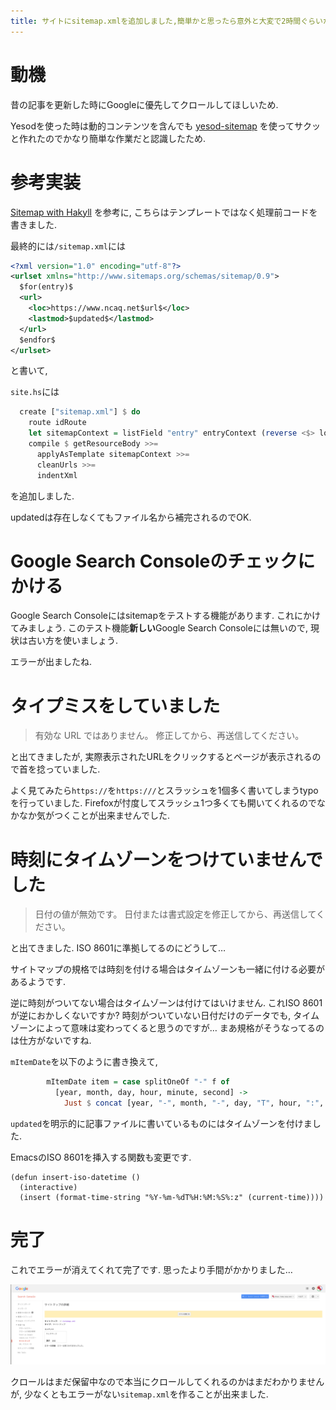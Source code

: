 ```yaml
---
title: サイトにsitemap.xmlを追加しました,簡単かと思ったら意外と大変で2時間ぐらいかかりました
---
```


# 動機

昔の記事を更新した時にGoogleに優先してクロールしてほしいため.

Yesodを使った時は動的コンテンツを含んでも
[yesod-sitemap](https://www.stackage.org/lts-12.22/package/yesod-sitemap-1.6.0)
を使ってサクッと作れたのでかなり簡単な作業だと認識したため.

# 参考実装

[Sitemap with Hakyll](https://www.rohanjain.in/hakyll-sitemap/)
を参考に,
こちらはテンプレートではなく処理前コードを書きました.

最終的には`/sitemap.xml`には

~~~xml
<?xml version="1.0" encoding="utf-8"?>
<urlset xmlns="http://www.sitemaps.org/schemas/sitemap/0.9">
  $for(entry)$
  <url>
    <loc>https://www.ncaq.net$url$</loc>
    <lastmod>$updated$</lastmod>
  </url>
  $endfor$
</urlset>
~~~

と書いて,

`site.hs`には

~~~hs
  create ["sitemap.xml"] $ do
    route idRoute
    let sitemapContext = listField "entry" entryContext (reverse <$> loadAll ("*.md" .||. "entry/*.md"))
    compile $ getResourceBody >>=
      applyAsTemplate sitemapContext >>=
      cleanUrls >>=
      indentXml
~~~

を追加しました.

updatedは存在しなくてもファイル名から補完されるのでOK.

# Google Search Consoleのチェックにかける

Google Search Consoleにはsitemapをテストする機能があります.
これにかけてみましょう.
このテスト機能**新しい**Google Search Consoleには無いので,
現状は古い方を使いましょう.

エラーが出ましたね.

# タイプミスをしていました

> 有効な URL ではありません。 修正してから、再送信してください。

と出てきましたが,
実際表示されたURLをクリックするとページが表示されるので首を捻っていました.

よく見てみたら`https://`を`https:///`とスラッシュを1個多く書いてしまうtypoを行っていました.
Firefoxが忖度してスラッシュ1つ多くても開いてくれるのでなかなか気がつくことが出来ませんでした.

# 時刻にタイムゾーンをつけていませんでした

> 日付の値が無効です。 日付または書式設定を修正してから、再送信してください。

と出てきました.
ISO 8601に準拠してるのにどうして…

サイトマップの規格では時刻を付ける場合はタイムゾーンも一緒に付ける必要があるようです.

逆に時刻がついてない場合はタイムゾーンは付けてはいけません.
これISO 8601が逆におかしくないですか?
時刻がついていない日付だけのデータでも,
タイムゾーンによって意味は変わってくると思うのですが…
まあ規格がそうなってるのは仕方がないですね.

`mItemDate`を以下のように書き換えて,

~~~hs
        mItemDate item = case splitOneOf "-" f of
          [year, month, day, hour, minute, second] ->
            Just $ concat [year, "-", month, "-", day, "T", hour, ":", minute, ":", second, "+09:00"]
~~~

`updated`を明示的に記事ファイルに書いているものにはタイムゾーンを付けました.

EmacsのISO 8601を挿入する関数も変更です.

~~~elisp
(defun insert-iso-datetime ()
  (interactive)
  (insert (format-time-string "%Y-%m-%dT%H:%M:%S%:z" (current-time))))
~~~

# 完了

これでエラーが消えてくれて完了です.
思ったより手間がかかりました…

![エラー消滅](/asset/screenshot-2018-12-16-21-05-10.png)

クロールはまだ保留中なので本当にクロールしてくれるのかはまだわかりませんが,
少なくともエラーがない`sitemap.xml`を作ることが出来ました.
